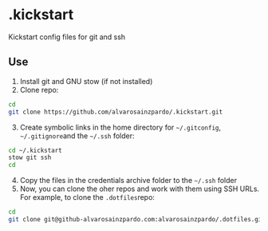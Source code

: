 # .kickstart
Kickstart config files for git and ssh

## Use

1. Install git and GNU stow (if not installed)
2. Clone repo:

```bash
cd
git clone https://github.com/alvarosainzpardo/.kickstart.git
```

3. Create symbolic links in the home directory for `~/.gitconfig`, `~/.gitignore`and the `~/.ssh` folder:

```bash
cd ~/.kickstart
stow git ssh
cd
```

4. Copy the files in the credentials archive folder to the `~/.ssh` folder
5. Now, you can clone the oher repos and work with them using SSH URLs. For example, to clone the `.dotfiles`repo:

```bash
cd
git clone git@github-alvarosainzpardo.com:alvarosainzpardo/.dotfiles.git
```
